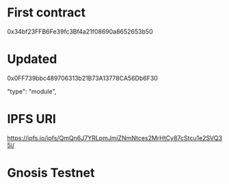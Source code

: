 # First contract 
0x34bf23FFB6Fe39fc3Bf4a21f08690a8652653b50
# Updated 
0x0FF739bbc489706313b21B73A13778CA56Db6F30

"type": "module",

# IPFS URI
https://ipfs.io/ipfs/QmQn6J7YRLpmJmiZNmNtces2MrHtCy87cStcu1e2SVQ35i/

# Gnosis Testnet